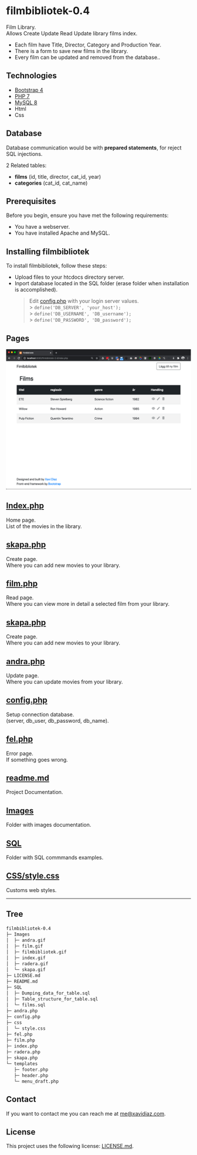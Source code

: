 # filmbibliotek-0.4

Film Library.</br>
Allows Create Update Read Update library films index.

- Each film have Title, Director, Category and Production Year.
- There is a form to save new films in the library.
- Every film can be updated and removed from the database..

## Technologies

- [Bootstrap 4](https://getbootstrap.com/)
- [PHP 7](https://www.php.net/)
- [MySQL 8](https://www.mysql.com/)
- Html
- Css

## Database

Database communication would be with **prepared statements**, for reject SQL injections.

2 Related tables:

- **films** (id, title, director, cat_id, year)
- **categories** (cat_id, cat_name)

## Prerequisites

Before you begin, ensure you have met the following requirements:

<!--- These are just example requirements. Add, duplicate or remove as required --->

- You have a webserver.
- You have installed Apache and MySQL.

## Installing filmbibliotek

To install filmbibliotek, follow these steps:

- Upload files to your htcdocs directory server.
- Inport database located in the SQL folder (erase folder when installation is accomplished).
  > Edit [config.php](config.php) with your login server values. </br> > `define('DB_SERVER', 'your_host');` </br> > `define('DB_USERNAME', 'DB_username');` </br> > `define('DB_PASSWORD', 'DB_password');`

## Pages

![Pages](Images/filmbibliotek.gif)

## [Index.php](index.php)

Home page.</br>
List of the movies in the library.

## [skapa.php](skapa.php)

Create page.</br>
Where you can add new movies to your library.

## [film.php](film.php)

Read page.</br>
Where you can view more in detail a selected film from your library.

## [skapa.php](skapa.php)

Create page.</br>
Where you can add new movies to your library.

## [andra.php](andra.php)

Update page.</br>
Where you can update movies from your library.

## [config.php](config.php)

Setup connection database.</br>
(server, db_user, db_password, db_name).

## [fel.php](fel.php)

Error page.</br>
If something goes wrong.

## [readme.md](readme.md)

Project Documentation.

## [Images](Images)

Folder with images documentation.

## [SQL](SQL)

Folder with SQL commmands examples.

## [CSS/style.css](CSS/style.css)

Customs web styles.</br>

<hr>

## Tree

```
filmbibliotek-0.4
├─ Images
│  ├─ andra.gif
│  ├─ film.gif
│  ├─ filmbibliotek.gif
│  ├─ index.gif
│  ├─ radera.gif
│  └─ skapa.gif
├─ LICENSE.md
├─ README.md
├─ SQL
│  ├─ Dumping_data_for_table.sql
│  ├─ Table_structure_for_table.sql
│  └─ films.sql
├─ andra.php
├─ config.php
├─ css
│  └─ style.css
├─ fel.php
├─ film.php
├─ index.php
├─ radera.php
├─ skapa.php
└─ templates
   ├─ footer.php
   ├─ header.php
   └─ menu_draft.php

```

## Contact

If you want to contact me you can reach me at me@xavidiaz.com.

## License

This project uses the following license: [LICENSE.md](LICENSE.md).
